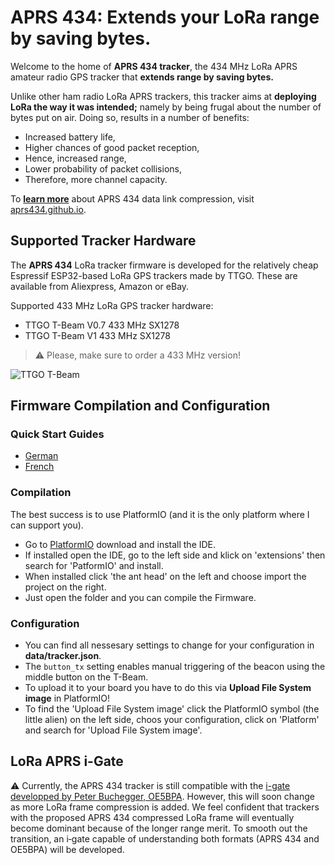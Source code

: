 # APRS 434: Extends your LoRa range by saving bytes.
Welcome to the home of **APRS 434 tracker**, the 434 MHz LoRa APRS amateur radio GPS tracker that **extends range by saving bytes.**

Unlike other ham radio LoRa APRS trackers, this tracker aims at **deploying LoRa the way it was intended;** namely by being frugal about the number of bytes put on air. Doing so, results in a number of benefits:

- Increased battery life,
- Higher chances of good packet reception,
- Hence, increased range,
- Lower probability of packet collisions,
- Therefore, more channel capacity.

To [**learn more**](https://aprs434.github.io) about APRS 434 data link compression, visit [aprs434.github.io](https://aprs434.github.io).


## Supported Tracker Hardware
The **APRS 434** LoRa tracker firmware is developed for the relatively cheap Espressif ESP32-based LoRa GPS trackers made by TTGO. These are available from Aliexpress, Amazon or eBay.

Supported 433 MHz LoRa GPS tracker hardware:
- TTGO T-Beam V0.7 433 MHz SX1278
- TTGO T-Beam V1 433 MHz SX1278

> ⚠ Please, make sure to order a 433 MHz version!

![TTGO T-Beam](pics/Tracker.png)


## Firmware Compilation and Configuration

### Quick Start Guides
- [German](https://www.lora-aprs.info/docs/LoRa_APRS_iGate/quick-start-guide/)
- [French](http://www.f5kmy.fr/spip.php?article509)

### Compilation
The best success is to use PlatformIO (and it is the only platform where I can support you). 

- Go to [PlatformIO](https://platformio.org/) download and install the IDE. 
- If installed open the IDE, go to the left side and klick on 'extensions' then search for 'PatformIO' and install.
- When installed click 'the ant head' on the left and choose import the project on the right.
- Just open the folder and you can compile the Firmware.

### Configuration
- You can find all nessesary settings to change for your configuration in **data/tracker.json**.
- The `button_tx` setting enables manual triggering of the beacon using the middle button on the T-Beam.
- To upload it to your board you have to do this via **Upload File System image** in PlatformIO!
- To find the 'Upload File System image' click the PlatformIO symbol (the little alien) on the left side, choos your configuration, click on 'Platform' and search for 'Upload File System image'.


## LoRa APRS i-Gate
⚠ Currently, the APRS&nbsp;434 tracker is still compatible with the [i-gate developped by Peter Buchegger, OE5BPA](https://github.com/lora-aprs/LoRa_APRS_iGate). However, this will soon change as more LoRa frame compression is added.
We feel confident that trackers with the proposed APRS&nbsp;434 compressed LoRa frame will eventually become dominant because of the longer range merit. To smooth out the transition, an i‑gate capable of understanding both formats (APRS&nbsp;434&nbsp;and OE5BPA) will be developed.

